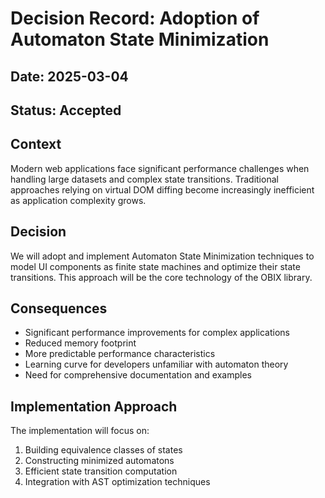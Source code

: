 # Decision Record: Adoption of Automaton State Minimization

## Date: 2025-03-04

## Status: Accepted

## Context
Modern web applications face significant performance challenges when handling large datasets and complex state transitions. Traditional approaches relying on virtual DOM diffing become increasingly inefficient as application complexity grows.

## Decision
We will adopt and implement Automaton State Minimization techniques to model UI components as finite state machines and optimize their state transitions. This approach will be the core technology of the OBIX library.

## Consequences
- Significant performance improvements for complex applications
- Reduced memory footprint
- More predictable performance characteristics
- Learning curve for developers unfamiliar with automaton theory
- Need for comprehensive documentation and examples

## Implementation Approach
The implementation will focus on:
1. Building equivalence classes of states
2. Constructing minimized automatons
3. Efficient state transition computation
4. Integration with AST optimization techniques
